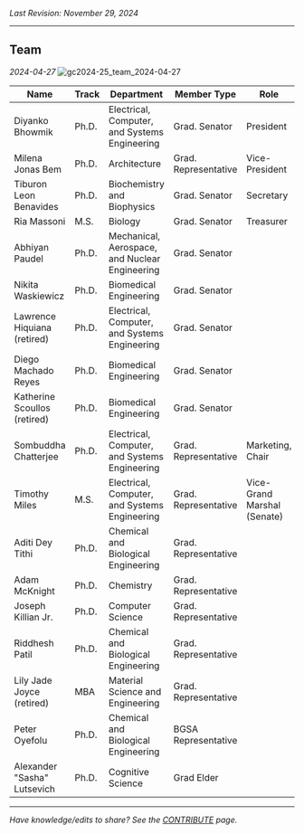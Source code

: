 _Last Revision: November 29, 2024_

---

## Team

_2024-04-27_
![gc2024-25_team_2024-04-27](../../../_assets/Graduate%20Council%20-%20A/2024-25%20-%20A/gc2024-25_team_2024-04-27.jpg)


| Name                         | Track | Department                                     | Member Type          | Role                        |
| ---------------------------- | ----- | ---------------------------------------------- | -------------------- | --------------------------- |
| Diyanko Bhowmik              | Ph.D. | Electrical, Computer, and Systems Engineering  | Grad. Senator        | President                   |
| Milena Jonas Bem             | Ph.D. | Architecture                                   | Grad. Representative | Vice-President              |
| Tiburon Leon Benavides       | Ph.D. | Biochemistry and Biophysics                    | Grad. Senator        | Secretary                   |
| Ria Massoni                  | M.S.  | Biology                                        | Grad. Senator        | Treasurer                   |
| Abhiyan Paudel               | Ph.D. | Mechanical, Aerospace, and Nuclear Engineering | Grad. Senator        |                             |
| Nikita Waskiewicz            | Ph.D. | Biomedical Engineering                         | Grad. Senator        |                             |
| Lawrence Hiquiana (retired)  | Ph.D. | Electrical, Computer, and Systems Engineering  | Grad. Senator        |                             |
| Diego Machado Reyes          | Ph.D. | Biomedical Engineering                         | Grad. Senator        |                             |
| Katherine Scoullos (retired) | Ph.D. | Biomedical Engineering                         | Grad. Senator        |                             |
| Sombuddha Chatterjee         | Ph.D. | Electrical, Computer, and Systems Engineering  | Grad. Representative | Marketing, Chair            |
| Timothy Miles                | M.S.  | Electrical, Computer, and Systems Engineering  | Grad. Representative | Vice-Grand Marshal (Senate) |
| Aditi Dey Tithi              | Ph.D. | Chemical and Biological Engineering            | Grad. Representative |                             |
| Adam McKnight                | Ph.D. | Chemistry                                      | Grad. Representative |                             |
| Joseph Killian Jr.           | Ph.D. | Computer Science                               | Grad. Representative |                             |
| Riddhesh Patil               | Ph.D. | Chemical and Biological Engineering            | Grad. Representative |                             |
| Lily Jade Joyce (retired)    | MBA   | Material Science and Engineering               | Grad. Representative |                             |
| Peter Oyefolu                | Ph.D. | Chemical and Biological Engineering            | BGSA Representative  |                             |
| Alexander "Sasha" Lutsevich  | Ph.D. | Cognitive Science                              | Grad Elder           |                             |


---
_Have knowledge/edits to share? See the [CONTRIBUTE](../../../CONTRIBUTE.md) page._